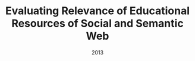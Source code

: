 ---
title: "Evaluating Relevance of Educational Resources of Social and Semantic Web"
collection: publications
permalink: /publication/2013-DBLP_conf_ectel_TaibiFDF13
date: 2013
venue: 'Scaling up Learning for Sustained Impact - 8th European Conference, on Technology Enhanced Learning, {EC-TEL} 2013, Paphos, Cyprus, September 17-21, 2013. Proceedings'
---